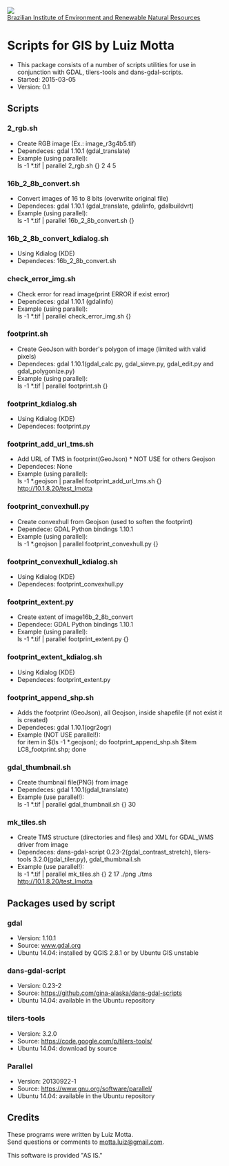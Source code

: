 <!-- IBAMA logo -->
[ibama_logo]: http://upload.wikimedia.org/wikipedia/commons/thumb/8/81/Logo_IBAMA.svg/150px-Logo_IBAMA.svg.png

![][ibama_logo]  
[Brazilian Institute of Environment and Renewable Natural Resources](http://www.ibama.gov.br)

# Scripts for GIS by Luiz Motta
* This package consists of a number of scripts utilities for use in conjunction with GDAL, tilers-tools and dans-gdal-scripts.  
* Started: 2015-03-05  
* Version: 0.1  

## Scripts

### 2_rgb.sh
* Create RGB image (Ex.: image_r3g4b5.tif) 
* Dependeces: gdal 1.10.1 (gdal_translate)  
* Example (using parallel):  
ls -1 *.tif | parallel 2_rgb.sh {} 2 4 5  

### 16b_2_8b_convert.sh
* Convert images of 16 to 8 bits (overwrite original file)  
* Dependeces: gdal 1.10.1 (gdal_translate, gdalinfo, gdalbuildvrt)  
* Example (using parallel):  
ls -1 *.tif | parallel 16b_2_8b_convert.sh {}  

### 16b_2_8b_convert_kdialog.sh
* Using Kdialog (KDE)
* Dependeces: 16b_2_8b_convert.sh  

### check_error_img.sh
* Check error for read image(print ERROR if exist error)  
* Dependeces: gdal 1.10.1 (gdalinfo)  
* Example (using parallel):  
ls -1 *.tif | parallel check_error_img.sh {}  

### footprint.sh
* Create GeoJson with border's polygon of image (limited with valid pixels)  
* Dependeces: gdal 1.10.1(gdal_calc.py, gdal_sieve.py, gdal_edit.py and gdal_polygonize.py)  
* Example (using parallel):  
ls -1 *.tif | parallel  footprint.sh {}  

### footprint_kdialog.sh
* Using Kdialog (KDE)
* Dependeces: footprint.py  

### footprint_add_url_tms.sh
* Add URL of TMS in footprint(GeoJson) * NOT USE for others Geojson  
* Dependeces: None  
* Example (using parallel):  
ls -1 *.geojson | parallel footprint_add_url_tms.sh {} http://10.1.8.20/test_lmotta  

### footprint_convexhull.py
* Create convexhull from Geojson (used to soften the footprint)
* Dependece: GDAL Python bindings 1.10.1
* Example (using parallel):  
ls -1 *.geojson | parallel footprint_convexhull.py {}  

### footprint_convexhull_kdialog.sh
* Using Kdialog (KDE)
* Dependeces: footprint_convexhull.py

### footprint_extent.py
* Create extent of image16b_2_8b_convert
* Dependece: GDAL Python bindings 1.10.1
* Example (using parallel):  
ls -1 *.tif | parallel footprint_extent.py {}  

### footprint_extent_kdialog.sh
* Using Kdialog (KDE)
* Dependeces: footprint_extent.py  

### footprint_append_shp.sh
* Adds the footprint (GeoJson), all Geojson, inside shapefile (if not exist it is created)  
* Dependeces: gdal 1.10.1(ogr2ogr)  
* Example (NOT USE parallel!):  
for item in $(ls -1 *.geojson); do footprint_append_shp.sh $item LC8_footprint.shp; done

### gdal_thumbnail.sh
* Create thumbnail file(PNG) from image  
* Dependeces: gdal 1.10.1(gdal_translate)  
* Example (use parallel!):  
ls -1 *.tif | parallel gdal_thumbnail.sh {} 30  

### mk_tiles.sh
* Create TMS structure (directories and files) and XML for GDAL_WMS driver from image  
* Dependeces: dans-gdal-script 0.23-2(gdal_contrast_stretch), tilers-tools   3.2.0(gdal_tiler.py), gdal_thumbnail.sh  
* Example (use parallel!):  
ls -1 *.tif | parallel mk_tiles.sh {} 2 17 ./png ./tms http://10.1.8.20/test_lmotta  

## Packages used by script

### gdal
* Version:  1.10.1  
* Source: www.gdal.org  
* Ubuntu 14.04: installed by QGIS 2.8.1 or by Ubuntu GIS unstable  

### dans-gdal-script
* Version:  0.23-2  
* Source: https://github.com/gina-alaska/dans-gdal-scripts  
* Ubuntu 14.04: available in the Ubuntu repository  

### tilers-tools
* Version:  3.2.0  
* Source: https://code.google.com/p/tilers-tools/  
* Ubuntu 14.04: download  by source  

### Parallel
* Version: 20130922-1  
* Source: https://www.gnu.org/software/parallel/  
* Ubuntu 14.04: available in the Ubuntu repository  

## Credits
These programs were written by Luiz Motta.  
Send questions or comments to [motta.luiz@gmail.com](motta.luiz@gmail.com).  
 
This software is provided "AS IS."